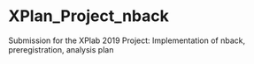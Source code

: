 # XPlan_Project_nback
Submission for the XPlab 2019 Project: Implementation of nback, preregistration, analysis plan

